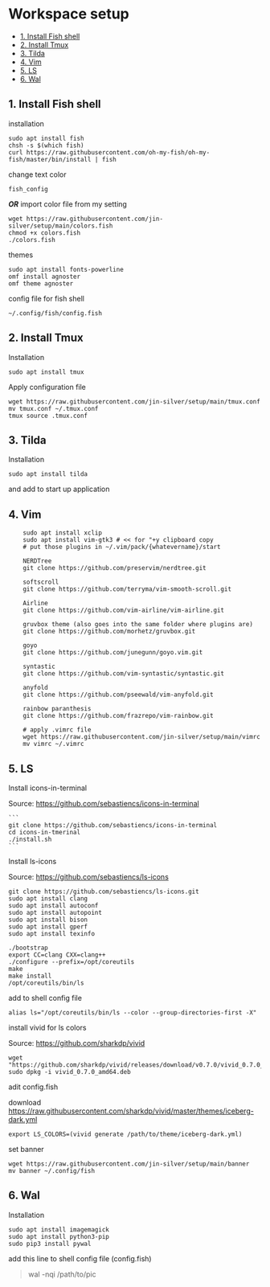 # Workspace setup


  * [1. Install Fish shell](#1-install-fish-shell)
  * [2. Install Tmux](#2-install-tmux)
  * [3. Tilda](#3-tilda)
  * [4. Vim](#4-vim)
  * [5. LS](#5-ls)
  * [6. Wal](#6-wal)



## 1. Install Fish shell
 
installation

```
sudo apt install fish
chsh -s $(which fish) 
curl https://raw.githubusercontent.com/oh-my-fish/oh-my-fish/master/bin/install | fish
```
    
    
change text color 

    fish_config 
    
***OR*** import color file from my setting

    wget https://raw.githubusercontent.com/jin-silver/setup/main/colors.fish
    chmod +x colors.fish
    ./colors.fish
    
   
 themes
 
    sudo apt install fonts-powerline
    omf install agnoster
    omf theme agnoster


 config file for fish shell
 
    ~/.config/fish/config.fish


## 2. Install Tmux
    
Installation

    sudo apt install tmux
    
Apply configuration file
 
    wget https://raw.githubusercontent.com/jin-silver/setup/main/tmux.conf
    mv tmux.conf ~/.tmux.conf
    tmux source .tmux.conf

## 3. Tilda

Installation

```
sudo apt install tilda
```
and add to start up application
## 4. Vim
```
    sudo apt install xclip
    sudo apt install vim-gtk3 # << for "+y clipboard copy
    # put those plugins in ~/.vim/pack/{whatevername}/start
    
    NERDTree
    git clone https://github.com/preservim/nerdtree.git

    softscroll
    git clone https://github.com/terryma/vim-smooth-scroll.git

    Airline 
    git clone https://github.com/vim-airline/vim-airline.git

    gruvbox theme (also goes into the same folder where plugins are)
    git clone https://github.com/morhetz/gruvbox.git

    goyo
    git clone https://github.com/junegunn/goyo.vim.git

    syntastic
    git clone https://github.com/vim-syntastic/syntastic.git

    anyfold
    git clone https://github.com/pseewald/vim-anyfold.git

    rainbow paranthesis
    git clone https://github.com/frazrepo/vim-rainbow.git
    
    # apply .vimrc file
    wget https://raw.githubusercontent.com/jin-silver/setup/main/vimrc
    mv vimrc ~/.vimrc

```
## 5. LS

  Install icons-in-terminal
  
  Source: https://github.com/sebastiencs/icons-in-terminal
  
    ```
    git clone https://github.com/sebastiencs/icons-in-terminal
    cd icons-in-tmerinal
    ./install.sh
    ```
    
  Install ls-icons
  
  Source: https://github.com/sebastiencs/ls-icons
    
    git clone https://github.com/sebastiencs/ls-icons.git
    sudo apt install clang
    sudo apt install autoconf
    sudo apt install autopoint
    sudo apt install bison
    sudo apt install gperf
    sudo apt install texinfo

    ./bootstrap
    export CC=clang CXX=clang++
    ./configure --prefix=/opt/coreutils
    make
    make install
    /opt/coreutils/bin/ls
    
 
 
 add to shell config file
 
    alias ls="/opt/coreutils/bin/ls --color --group-directories-first -X"
    
 install vivid for ls colors 
   
   Source: https://github.com/sharkdp/vivid
    
    wget "https://github.com/sharkdp/vivid/releases/download/v0.7.0/vivid_0.7.0_amd64.deb"
    sudo dpkg -i vivid_0.7.0_amd64.deb
    
 adit config.fish
 
 download https://raw.githubusercontent.com/sharkdp/vivid/master/themes/iceberg-dark.yml
    
    export LS_COLORS=(vivid generate /path/to/theme/iceberg-dark.yml)

set banner
    
    wget https://raw.githubusercontent.com/jin-silver/setup/main/banner
    mv banner ~/.config/fish
    
    
## 6. Wal
Installation
  ```
  sudo apt install imagemagick
  sudo apt install python3-pip
  sudo pip3 install pywal
  ```
  
add this line to shell config file (config.fish)

>wal -nqi /path/to/pic 




<!---
jin-silver/jin-silver is a ✨ special ✨ repository because its `README.md` (this file) appears on your GitHub profile.
You can click the Preview link to take a look at your changes.
--->
